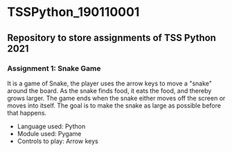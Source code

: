 # TSSPython_190110001
## Repository to store assignments of TSS Python 2021 

### Assignment 1: Snake Game
It is a game of Snake, the player uses the arrow keys to move a "snake" around the board. As the snake finds food, it eats the food, and thereby grows larger. The game ends when the snake either moves off the screen or moves into itself. The goal is to make the snake as large as possible before that happens.

- Language used: Python
- Module used: Pygame
- Controls to play: Arrow keys

